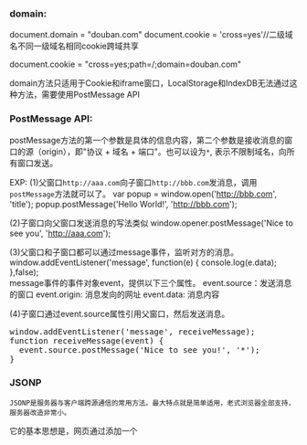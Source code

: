 ### domain:
document.domain = "douban.com"
document.cookie = 'cross=yes'//二级域名不同一级域名相同cookie跨域共享

document.cookie = "cross=yes;path=/;domain=douban.com"

domain方法只适用于Cookie和iframe窗口，LocalStorage和IndexDB无法通过这种方法，需要使用PostMessage API

### PostMessage API:

postMessage方法的第一个参数是具体的信息内容，第二个参数是接收消息的窗口的源（origin），即"协议 + 域名 + 端口"。也可以设为``*``,
表示不限制域名，向所有窗口发送。

EXP:
(1)父窗口``http://aaa.com``向子窗口``http://bbb.com``发消息，调用``postMessage``方法就可以了。
var popup = window.open('http://bbb.com', 'title');
popup.postMessage('Hello World!', 'http://bbb.com');

(2)子窗口向父窗口发送消息的写法类似
window.opener.postMessage('Nice to see you', 'http://aaa.com');

(3)父窗口和子窗口都可以通过message事件，监听对方的消息。
window.addEventListener('message', function(e) {
  console.log(e.data);
},false);			
message事件的事件对象event，提供以下三个属性。
event.source：发送消息的窗口
event.origin: 消息发向的网址
event.data: 消息内容

(4)子窗口通过event.source属性引用父窗口，然后发送消息。

<pre>window.addEventListener('message', receiveMessage);
function receiveMessage(event) {
  event.source.postMessage('Nice to see you!', '*');
} </pre>

### JSONP

	JSONP是服务器与客户端跨源通信的常用方法。最大特点就是简单适用，老式浏览器全部支持，服务器改造非常小。

它的基本思想是，网页通过添加一个<script>元素，向服务器请求JSON数据，这种做法不受同源政策限制；服务器收到请求后，将数据放在一个指定名字的回调函数里传回来。

首先，网页动态插入<script>元素，由它向跨源网址发出请求。

function addScriptTag(src) {
  var script = document.createElement('script');
  script.setAttribute("type","text/javascript");
  script.src = src;
  document.body.appendChild(script);
}

window.onload = function () {
  addScriptTag('http://example.com/ip?callback=foo');
}

function foo(data) {
  console.log('Your public IP address is: ' + data.ip);
};
上面代码通过动态添加<script>元素，向服务器example.com发出请求。注意，该请求的查询字符串有一个callback参数，用来指定回调函数的名字，这对于JSONP是必需的。

服务器收到这个请求以后，会将数据放在回调函数的参数位置返回。


foo({
  "ip": "8.8.8.8"
});
由于<script>元素请求的脚本，直接作为代码运行。这时，只要浏览器定义了foo函数，该函数就会立即调用。作为参数的JSON数据被视为JavaScript对象，而不是字符串，因此避免了使用JSON.parse的步骤。

